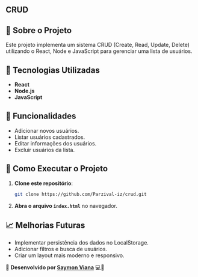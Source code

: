 ## CRUD

## 📌 Sobre o Projeto
Este projeto implementa um sistema CRUD (Create, Read, Update, Delete) utilizando o React, Node e JavaScript para gerenciar uma lista de usuários.

## 🚀 Tecnologias Utilizadas
- **React**
- **Node.js**
- **JavaScript**

## 🎯 Funcionalidades
- Adicionar novos usuários.
- Listar usuários cadastrados.
- Editar informações dos usuários.
- Excluir usuários da lista.

## 📂 Como Executar o Projeto
1. **Clone este repositório**:
   ```bash
   git clone https://github.com/Parzival-iz/crud.git
   ```
2. **Abra o arquivo `index.html`** no navegador.

## 📈 Melhorias Futuras
- Implementar persistência dos dados no LocalStorage.
- Adicionar filtros e busca de usuários.
- Criar um layout mais moderno e responsivo.

📌 **Desenvolvido por [Saymon Viana](https://github.com/Parzival-iz)** 💻🚀
